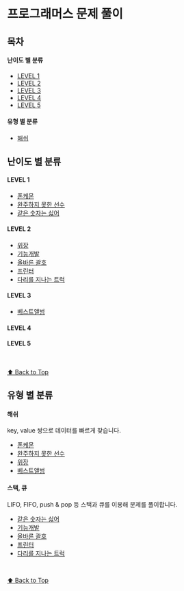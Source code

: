 # 프로그래머스 문제 풀이

## 목차

#### 난이도 별 분류

- [LEVEL 1](#level-1)
- [LEVEL 2](#level-2)
- [LEVEL 3](#level-3)
- [LEVEL 4](#level-4)
- [LEVEL 5](#level-5)

#### 유형 별 분류

- [해쉬](#해쉬)

## 난이도 별 분류

#### LEVEL 1

- [폰케몬](./Level1/폰켓몬/problem.md)
- [완주하지 못한 선수](./Level1/완주하지%20못한%20선수/problem.md)
- [같은 숫자는 싫어](./Level1/같은%20숫자는%20싫어/problem.md)

#### LEVEL 2

- [위장](./Level2/위장/problem.md)
- [기능개발](./Level2/기능개발/problem.md)
- [올바른 괄호](./Level2/올바른%20괄호/problem.md)
- [프린터](./Level2/프린터/problem.md)
- [다리를 지나는 트럭](./Level2/다리를%20지나는%20트럭/problem.md)

#### LEVEL 3

- [베스트앨범](./Level3/베스트앨범/problem.md)

#### LEVEL 4

#### LEVEL 5

<br />

[⬆ Back to Top](#목차)
<br />

## 유형 별 분류

#### 해쉬

key, value 쌍으로 데이터를 빠르게 찾습니다.

- [폰케몬](./Level1/폰켓몬/problem.md)
- [완주하지 못한 선수](./Level1/완주하지%20못한%20선수/problem.md)
- [위장](./Level2/위장/problem.md)
- [베스트앨범](./Level3/베스트앨범/problem.md)

#### 스택, 큐

LIFO, FIFO, push & pop 등 스택과 큐를 이용해 문제를 풀이합니다.

- [같은 숫자는 싫어](./Level1/같은%20숫자는%20싫어/problem.md)
- [기능개발](./Level2/기능개발/problem.md)
- [올바른 괄호](./Level2/올바른%20괄호/problem.md)
- [프린터](./Level2/프린터/problem.md)
- [다리를 지나는 트럭](./Level2/다리를%20지나는%20트럭/problem.md)

<br />

[⬆ Back to Top](#목차)
<br />
